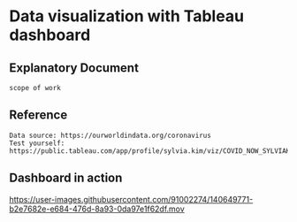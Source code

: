 # Data visualization with Tableau dashboard
## Explanatory Document
    scope of work
## Reference
    Data source: https://ourworldindata.org/coronavirus
    Test yourself: https://public.tableau.com/app/profile/sylvia.kim/viz/COVID_NOW_SYLVIAKIM/COVID_NOW
## Dashboard in action
https://user-images.githubusercontent.com/91002274/140649771-b2e7682e-e684-476d-8a93-0da97e1f62df.mov
